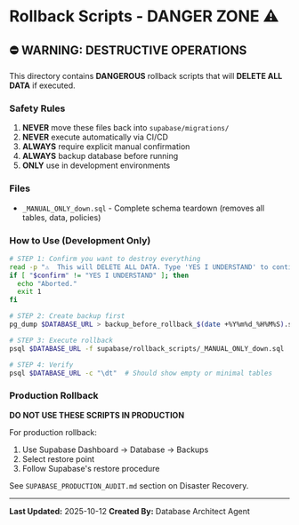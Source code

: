 # Rollback Scripts - DANGER ZONE ⚠️

## ⛔ WARNING: DESTRUCTIVE OPERATIONS

This directory contains **DANGEROUS** rollback scripts that will **DELETE ALL DATA** if executed.

### Safety Rules

1. **NEVER** move these files back into `supabase/migrations/`
2. **NEVER** execute automatically via CI/CD
3. **ALWAYS** require explicit manual confirmation
4. **ALWAYS** backup database before running
5. **ONLY** use in development environments

### Files

- `_MANUAL_ONLY_down.sql` - Complete schema teardown (removes all tables, data, policies)

### How to Use (Development Only)

```bash
# STEP 1: Confirm you want to destroy everything
read -p "⚠️  This will DELETE ALL DATA. Type 'YES I UNDERSTAND' to continue: " confirm
if [ "$confirm" != "YES I UNDERSTAND" ]; then
  echo "Aborted."
  exit 1
fi

# STEP 2: Create backup first
pg_dump $DATABASE_URL > backup_before_rollback_$(date +%Y%m%d_%H%M%S).sql

# STEP 3: Execute rollback
psql $DATABASE_URL -f supabase/rollback_scripts/_MANUAL_ONLY_down.sql

# STEP 4: Verify
psql $DATABASE_URL -c "\dt"  # Should show empty or minimal tables
```

### Production Rollback

**DO NOT USE THESE SCRIPTS IN PRODUCTION**

For production rollback:
1. Use Supabase Dashboard → Database → Backups
2. Select restore point
3. Follow Supabase's restore procedure

See `SUPABASE_PRODUCTION_AUDIT.md` section on Disaster Recovery.

---

**Last Updated:** 2025-10-12
**Created By:** Database Architect Agent
